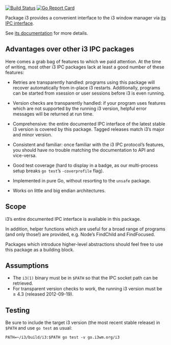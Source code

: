 [![Build Status](https://travis-ci.org/i3/go-i3.svg?branch=master)](https://travis-ci.org/i3/go-i3)
[![Go Report Card](https://goreportcard.com/badge/go.i3wm.org/i3)](https://goreportcard.com/report/go.i3wm.org/i3)

Package i3 provides a convenient interface to the i3 window manager via [its IPC
interface](https://i3wm.org/docs/ipc.html).

See [its documentation](https://godoc.org/go.i3wm.org/i3) for more details.

## Advantages over other i3 IPC packages

Here comes a grab bag of features to which we paid attention. At the time of
writing, most other i3 IPC packages lack at least a good number of these
features:

* Retries are transparently handled: programs using this package will recover
  automatically from in-place i3 restarts. Additionally, programs can be started
  from xsession or user sessions before i3 is even running.

* Version checks are transparently handled: if your program uses features which
  are not supported by the running i3 version, helpful error messages will be
  returned at run time.

* Comprehensive: the entire documented IPC interface of the latest stable i3
  version is covered by this package. Tagged releases match i3’s major and minor
  version.

* Consistent and familiar: once familiar with the i3 IPC protocol’s features,
  you should have no trouble matching the documentation to API and vice-versa.

* Good test coverage (hard to display in a badge, as our multi-process setup
  breaks `go test`’s `-coverprofile` flag).

* Implemented in pure Go, without resorting to the `unsafe` package.

* Works on little and big endian architectures.

## Scope

i3’s entire documented IPC interface is available in this package.

In addition, helper functions which are useful for a broad range of programs
(and only those!) are provided, e.g. Node’s FindChild and FindFocused.

Packages which introduce higher-level abstractions should feel free to use this
package as a building block.

## Assumptions

* The `i3(1)` binary must be in `$PATH` so that the IPC socket path can be retrieved.
* For transparent version checks to work, the running i3 version must be ≥ 4.3 (released 2012-09-19).

## Testing

Be sure to include the target i3 version (the most recent stable release) in
`$PATH` and use `go test` as usual:

```shell
PATH=~/i3/build/i3:$PATH go test -v go.i3wm.org/i3
```
